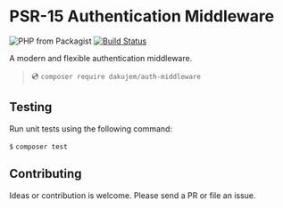 # PSR-15 Authentication Middleware

![PHP from Packagist](https://img.shields.io/packagist/php-v/dakujem/auth-middleware)
[![Build Status](https://travis-ci.org/dakujem/auth-middleware.svg?branch=master)](https://travis-ci.org/dakujem/auth-middleware)

A modern and flexible authentication middleware.

> 💿 `composer require dakujem/auth-middleware`




## Testing

Run unit tests using the following command:

`$` `composer test`


## Contributing

Ideas or contribution is welcome. Please send a PR or file an issue.

